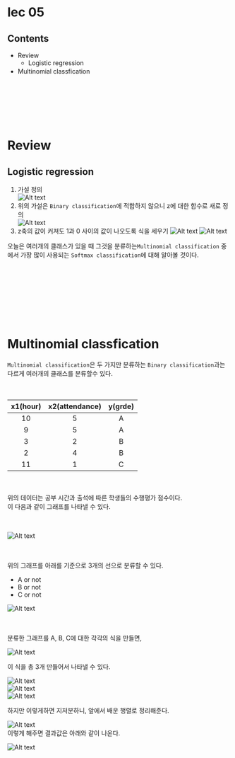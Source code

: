 # lec 05

## Contents

- Review
  - Logistic regression
- Multinomial classfication
  ㅤ

ㅤ

ㅤ

ㅤ

# Review

## Logistic regression

1. 가설 정의  
   ![Alt text](image-5.png)
2. 위의 가설은 `Binary classification`에 적합하지 않으니
   z에 대한 함수로 새로 정의  
   ![Alt text](image-7.png)
3. z축의 값이 커져도 1과 0 사이의 값이 나오도록 식을 세우기
   ![Alt text](image-6.png)
   ![Alt text](image-8.png)

오늘은 여러개의 클래스가 있을 때 그것을 분류하는`Multinomial classification` 중에서 가장 많이 사용되는 `Softmax classification`에 대해 알아볼 것이다.

ㅤ

ㅤ

ㅤ

ㅤ

# Multinomial classfication

`Multinomial classification`은 두 가지만 분류하는 `Binary classification`과는 다르게 여러개의 클래스를 분류할수 있다.

ㅤ

| x1(hour) | x2(attendance) | y(grde) |
| :------: | :------------: | :-----: |
|    10    |       5        |    A    |
|    9     |       5        |    A    |
|    3     |       2        |    B    |
|    2     |       4        |    B    |
|    11    |       1        |    C    |

ㅤ

위의 데이터는 공부 시간과 출석에 따른 학생들의 수행평가 점수이다.  
이 다음과 같이 그래프를 나타낼 수 있다.

ㅤ

![Alt text](image.png)

ㅤ

위의 그래프를 아래를 기준으로 3개의 선으로 분류할 수 있다.

- A or not
- B or not
- C or not

![Alt text](image-2.png)

ㅤ

분류한 그래프를 A, B, C에 대한 각각의 식을 만들면,

![Alt text](image-9.png)

이 식을 총 3개 만들어서 나타낼 수 있다.

![Alt text](image-9.png)  
![Alt text](image-9.png)  
![Alt text](image-9.png)

하지만 이렇게하면 지저분하니, 앞에서 배운 행렬로 정리해준다.

![Alt text](image-10.png)  
이렇게 해주면 결과값은 아래와 같이 나온다.

![Alt text](image-11.png)
